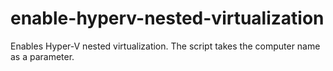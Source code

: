# enable-hyperv-nested-virtualization
 Enables Hyper-V nested virtualization. The script takes the computer name as a parameter.
